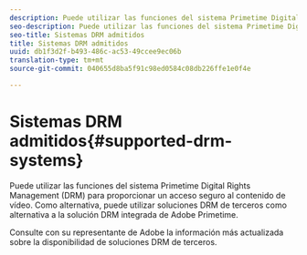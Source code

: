 ```yaml
---
description: Puede utilizar las funciones del sistema Primetime Digital Rights Management (DRM) para proporcionar un acceso seguro al contenido de vídeo. Como alternativa, puede utilizar soluciones DRM de terceros como alternativa a la solución DRM integrada de Adobe Primetime.
seo-description: Puede utilizar las funciones del sistema Primetime Digital Rights Management (DRM) para proporcionar un acceso seguro al contenido de vídeo. Como alternativa, puede utilizar soluciones DRM de terceros como alternativa a la solución DRM integrada de Adobe Primetime.
seo-title: Sistemas DRM admitidos
title: Sistemas DRM admitidos
uuid: db1f3d2f-b493-486c-ac53-49ccee9ec06b
translation-type: tm+mt
source-git-commit: 040655d8ba5f91c98ed0584c08db226ffe1e0f4e

---
```



# Sistemas DRM admitidos{#supported-drm-systems}

Puede utilizar las funciones del sistema Primetime Digital Rights Management (DRM) para proporcionar un acceso seguro al contenido de vídeo. Como alternativa, puede utilizar soluciones DRM de terceros como alternativa a la solución DRM integrada de Adobe Primetime.

Consulte con su representante de Adobe la información más actualizada sobre la disponibilidad de soluciones DRM de terceros.
